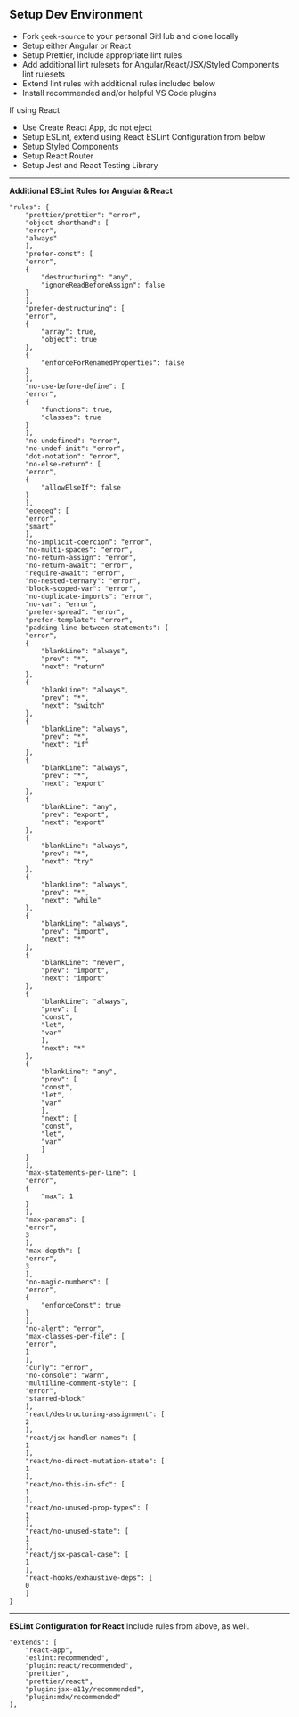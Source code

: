 ## Setup Dev Environment
- Fork `geek-source` to your personal GitHub and clone locally
- Setup either Angular or React
- Setup Prettier, include appropriate lint rules
- Add additional lint rulesets for Angular/React/JSX/Styled Components lint rulesets
- Extend lint rules with additional rules included below
- Install recommended and/or helpful VS Code plugins

If using React
- Use Create React App, do not eject
- Setup ESLint, extend using React ESLint Configuration from below
- Setup Styled Components
- Setup React Router
- Setup Jest and React Testing Library

---

**Additional ESLint Rules for Angular & React**
```
"rules": {
    "prettier/prettier": "error",
    "object-shorthand": [
    "error",
    "always"
    ],
    "prefer-const": [
    "error",
    {
        "destructuring": "any",
        "ignoreReadBeforeAssign": false
    }
    ],
    "prefer-destructuring": [
    "error",
    {
        "array": true,
        "object": true
    },
    {
        "enforceForRenamedProperties": false
    }
    ],
    "no-use-before-define": [
    "error",
    {
        "functions": true,
        "classes": true
    }
    ],
    "no-undefined": "error",
    "no-undef-init": "error",
    "dot-notation": "error",
    "no-else-return": [
    "error",
    {
        "allowElseIf": false
    }
    ],
    "eqeqeq": [
    "error",
    "smart"
    ],
    "no-implicit-coercion": "error",
    "no-multi-spaces": "error",
    "no-return-assign": "error",
    "no-return-await": "error",
    "require-await": "error",
    "no-nested-ternary": "error",
    "block-scoped-var": "error",
    "no-duplicate-imports": "error",
    "no-var": "error",
    "prefer-spread": "error",
    "prefer-template": "error",
    "padding-line-between-statements": [
    "error",
    {
        "blankLine": "always",
        "prev": "*",
        "next": "return"
    },
    {
        "blankLine": "always",
        "prev": "*",
        "next": "switch"
    },
    {
        "blankLine": "always",
        "prev": "*",
        "next": "if"
    },
    {
        "blankLine": "always",
        "prev": "*",
        "next": "export"
    },
    {
        "blankLine": "any",
        "prev": "export",
        "next": "export"
    },
    {
        "blankLine": "always",
        "prev": "*",
        "next": "try"
    },
    {
        "blankLine": "always",
        "prev": "*",
        "next": "while"
    },
    {
        "blankLine": "always",
        "prev": "import",
        "next": "*"
    },
    {
        "blankLine": "never",
        "prev": "import",
        "next": "import"
    },
    {
        "blankLine": "always",
        "prev": [
        "const",
        "let",
        "var"
        ],
        "next": "*"
    },
    {
        "blankLine": "any",
        "prev": [
        "const",
        "let",
        "var"
        ],
        "next": [
        "const",
        "let",
        "var"
        ]
    }
    ],
    "max-statements-per-line": [
    "error",
    {
        "max": 1
    }
    ],
    "max-params": [
    "error",
    3
    ],
    "max-depth": [
    "error",
    3
    ],
    "no-magic-numbers": [
    "error",
    {
        "enforceConst": true
    }
    ],
    "no-alert": "error",
    "max-classes-per-file": [
    "error",
    1
    ],
    "curly": "error",
    "no-console": "warn",
    "multiline-comment-style": [
    "error",
    "starred-block"
    ],
    "react/destructuring-assignment": [
    2
    ],
    "react/jsx-handler-names": [
    1
    ],
    "react/no-direct-mutation-state": [
    1
    ],
    "react/no-this-in-sfc": [
    1
    ],
    "react/no-unused-prop-types": [
    1
    ],
    "react/no-unused-state": [
    1
    ],
    "react/jsx-pascal-case": [
    1
    ],
    "react-hooks/exhaustive-deps": [
    0
    ]
}
```

---

**ESLint Configuration for React**
Include rules from above, as well.
```
"extends": [
    "react-app",
    "eslint:recommended",
    "plugin:react/recommended",
    "prettier",
    "prettier/react",
    "plugin:jsx-a11y/recommended",
    "plugin:mdx/recommended"
],
```
